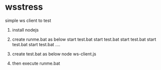 # wsstress
simple ws client to test
1. install nodejs
2. create runme.bat as below
start test.bat
start test.bat
start test.bat
start test.bat
start test.bat
....
3. create test.bat as below
node ws-client.js

4. then execute runme.bat

